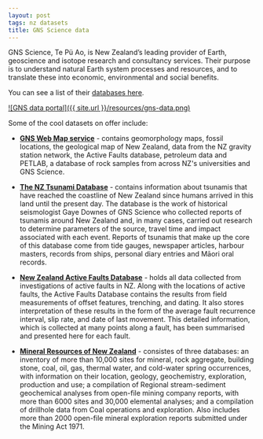 ```yaml
---
layout: post
tags: nz datasets
title: GNS Science data
---
```


GNS Science, Te Pü Ao, is New Zealand’s leading provider of Earth, geoscience and isotope research and consultancy services. Their purpose is to understand natural Earth system processes and resources, and to translate these into economic, environmental and social benefits. 

You can see a list of their [databases here](http://www.gns.cri.nz/Home/Products/Databases). 

[![GNS data portal]({{ site.url }}/resources/gns-data.png)](http://www.gns.cri.nz/Home/Products/Databases "GNS data")

Some of the cool datasets on offer include:

- [**GNS Web Map service**](http://maps.gns.cri.nz) - contains geomorphology maps, fossil locations, the geological map of New Zealand, data from the NZ gravity station network, the Active Faults database, petroleum data and PETLAB, a database of rock samples from across NZ's universities and GNS Science.

- [**The NZ Tsunami Database**](http://data.gns.cri.nz/tsunami/index.html) - contains information about tsunamis that have reached the coastline of New Zealand since humans arrived in this land until the present day. The database is the work of historical seismologist Gaye Downes of GNS Science who collected reports of tsunamis around New Zealand and, in many cases, carried out research to determine parameters of the source, travel time and impact associated with each event. Reports of tsunamis that make up the core of this database come from tide gauges, newspaper articles, harbour masters, records from ships, personal diary entries and Māori oral records.

- [**New Zealand Active Faults Database**](http://data.gns.cri.nz/af/) - holds all data collected from investigations of active faults in NZ. Along with the locations of active faults, the Active Faults Database contains the results from field measurements of offset features, trenching, and dating. It also stores interpretation of these results in the form of the average fault recurrence interval, slip rate, and date of last movement. This detailed information, which is collected at many points along a fault, has been summarised and presented here for each fault.

- [**Mineral Resources of New Zealand**](www.gns.cri.nz/Home/Products/Databases/Mineral-Resources-of-New-Zealand) - consistes of three databases: an inventory of more than 10,000 sites for mineral, rock aggregate, building stone, coal, oil, gas, thermal water, and cold-water spring occurrences, with information on their location, geology, geochemistry, exploration, production and use; a compilation of Regional stream-sediment geochemical analyses from open-file mining company reports, with more than 6000 sites and 30,000 elemental analyses; and a compilation of drillhole data from Coal operations and exploration. Also includes more than 2000 open-file mineral exploration reports submitted under the Mining Act 1971.